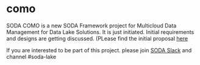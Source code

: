 # como
SODA COMO is a new SODA Framework project for Multicloud Data Management for Data Lake Solutions. It is just initiated. Initial requirements and designs are getting discussed. (PLease find the initial proposal [here](https://github.com/soda-lake/documentation/blob/main/como/Architecture-Proposal)

If you are interested to be part of this project. please join [SODA Slack](https://sodafoundation.io/slack) and channel #soda-lake
